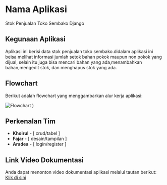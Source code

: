 # Nama Aplikasi
Stok Penjualan Toko Sembako Django

## Kegunaan Aplikasi
Aplikasi ini berisi data stok penjualan toko sembako.didalam aplikasi ini beisa melihat informasi jumlah setok bahan pokok maupun non pokok yang dijual, selain itu juga bisa mencari bahan yang ada,menambahkan bahan,mengedit stok, dan menghapus stok yang ada. 

## Flowchart
Berikut adalah flowchart yang menggambarkan alur kerja aplikasi:

![Flowchart](https://github.com/kampusriset/22h_django_stok_sembako/blob/main/screenshoots/crud/user_flowchart_final.jpg)
)

## Perkenalan Tim
- **Khoirul** - [ crud/tabel ]
- **Fajar** - [ desain/tampilan ]
- **Aradea** - [ login/register ]

## Link Video Dokumentasi
Anda dapat menonton video dokumentasi aplikasi melalui tautan berikut:
[Klik di sini](https://www.youtube.com/watch?v=8Uw3QNjmgiE)
